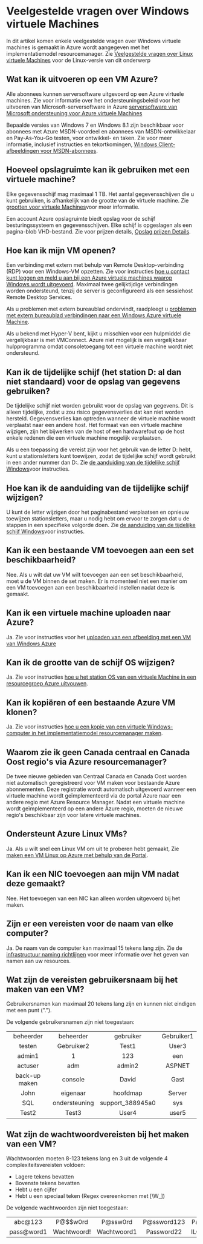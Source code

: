 <properties
    pageTitle="Veelgestelde vragen over Windows VMs | Microsoft Azure"
    description="Hier vindt u antwoorden op enkele van de veelgestelde vragen over Windows virtuele machines die zijn gemaakt met het model resourcemanager."
    services="virtual-machines-windows"
    documentationCenter=""
    authors="cynthn"
    manager="timlt"
    editor=""
    tags="azure-resource-management"/>

<tags
    ms.service="virtual-machines-windows"
    ms.workload="infrastructure-services"
    ms.tgt_pltfrm="vm-windows"
    ms.devlang="na"
    ms.topic="article"
    ms.date="08/16/2016"
    ms.author="cynthn"/>

# <a name="frequently-asked-question-about-windows-virtual-machines"></a>Veelgestelde vragen over Windows virtuele Machines 


In dit artikel komen enkele veelgestelde vragen over Windows virtuele machines is gemaakt in Azure wordt aangegeven met het implementatiemodel resourcemanager. Zie [Veelgestelde vragen over Linux virtuele Machines](virtual-machines-linux-faq.md) voor de Linux-versie van dit onderwerp

## <a name="what-can-i-run-on-an-azure-vm"></a>Wat kan ik uitvoeren op een VM Azure?

Alle abonnees kunnen serversoftware uitgevoerd op een Azure virtuele machines. Zie voor informatie over het ondersteuningsbeleid voor het uitvoeren van Microsoft-serversoftware in Azure [serversoftware van Microsoft ondersteuning voor Azure virtuele Machines](https://support.microsoft.com/kb/2721672)

Bepaalde versies van Windows 7 en Windows 8.1 zijn beschikbaar voor abonnees met Azure MSDN-voordeel en abonnees van MSDN-ontwikkelaar en Pay-As-You-Go testen, voor ontwikkel- en taken. Zie voor meer informatie, inclusief instructies en tekortkomingen, [Windows Client-afbeeldingen voor MSDN-abonnees](http://azure.microsoft.com/blog/2014/05/29/windows-client-images-on-azure/). 


## <a name="how-much-storage-can-i-use-with-a-virtual-machine"></a>Hoeveel opslagruimte kan ik gebruiken met een virtuele machine?

Elke gegevensschijf mag maximaal 1 TB. Het aantal gegevensschijven die u kunt gebruiken, is afhankelijk van de grootte van de virtuele machine. Zie [grootten voor virtuele Machines](virtual-machines-windows-sizes.md)voor meer informatie.

Een account Azure opslagruimte biedt opslag voor de schijf besturingssysteem en gegevensschijven. Elke schijf is opgeslagen als een pagina-blob VHD-bestand. Zie voor prijzen details, [Opslag prijzen Details](https://azure.microsoft.com/pricing/details/storage/).


## <a name="how-can-i-access-my-virtual-machine"></a>Hoe kan ik mijn VM openen?

Een verbinding met extern met behulp van Remote Desktop-verbinding (RDP) voor een Windows-VM opzetten. Zie voor instructies [hoe u contact kunt leggen en meld u aan bij een Azure virtuele machines waarop Windows wordt uitgevoerd](virtual-machines-windows-connect-logon.md). Maximaal twee gelijktijdige verbindingen worden ondersteund, tenzij de server is geconfigureerd als een sessiehost Remote Desktop Services.  


Als u problemen met extern bureaublad ondervindt, raadpleegt u [problemen met extern bureaublad verbindingen naar een Windows Azure virtuele Machine](virtual-machines-windows-troubleshoot-rdp-connection.md). 

Als u bekend met Hyper-V bent, kijkt u misschien voor een hulpmiddel die vergelijkbaar is met VMConnect. Azure niet mogelijk is een vergelijkbaar hulpprogramma omdat consoletoegang tot een virtuele machine wordt niet ondersteund.

## <a name="can-i-use-the-temporary-disk-the-d-drive-by-default-to-store-data"></a>Kan ik de tijdelijke schijf (het station D: al dan niet standaard) voor de opslag van gegevens gebruiken?

De tijdelijke schijf niet worden gebruikt voor de opslag van gegevens. Dit is alleen tijdelijke, zodat u zou risico gegevensverlies dat kan niet worden hersteld. Gegevensverlies kan optreden wanneer de virtuele machine wordt verplaatst naar een andere host. Het formaat van een virtuele machine wijzigen, zijn het bijwerken van de host of een hardwarefout op de host enkele redenen die een virtuele machine mogelijk verplaatsen.

Als u een toepassing die vereist zijn voor het gebruik van de letter D: hebt, kunt u stationsletters kunt toewijzen, zodat de tijdelijke schijf wordt gebruikt in een ander nummer dan D:. Zie [de aanduiding van de tijdelijke schijf Windows](virtual-machines-windows-classic-change-drive-letter.md)voor instructies.

## <a name="how-can-i-change-the-drive-letter-of-the-temporary-disk"></a>Hoe kan ik de aanduiding van de tijdelijke schijf wijzigen?

U kunt de letter wijzigen door het paginabestand verplaatsen en opnieuw toewijzen stationsletters, maar u nodig hebt om ervoor te zorgen dat u de stappen in een specifieke volgorde doen. Zie [de aanduiding van de tijdelijke schijf Windows](virtual-machines-windows-classic-change-drive-letter.md)voor instructies.

## <a name="can-i-add-an-existing-vm-to-an-availability-set"></a>Kan ik een bestaande VM toevoegen aan een set beschikbaarheid?

Nee. Als u wilt dat uw VM wilt toevoegen aan een set beschikbaarheid, moet u de VM binnen de set maken. Er is momenteel niet een manier om een VM toevoegen aan een beschikbaarheid instellen nadat deze is gemaakt.

## <a name="can-i-upload-a-virtual-machine-to-azure"></a>Kan ik een virtuele machine uploaden naar Azure?

Ja. Zie voor instructies voor het [uploaden van een afbeelding met een VM van Windows Azure](virtual-machines-windows-upload-image.md)

## <a name="can-i-resize-the-os-disk"></a>Kan ik de grootte van de schijf OS wijzigen?

Ja. Zie voor instructies [hoe u het station OS van een virtuele Machine in een resourcegroep Azure uitvouwen](virtual-machines-windows-expand-os-disk.md).

## <a name="can-i-copy-or-clone-an-existing-azure-vm"></a>Kan ik kopiëren of een bestaande Azure VM klonen?

Ja. Zie voor instructies [hoe u een kopie van een virtuele Windows-computer in het implementatiemodel resourcemanager maken](virtual-machines-windows-vhd-copy.md).

## <a name="why-am-i-not-seeing-canada-central-and-canada-east-regions-through-azure-resource-manager"></a>Waarom zie ik geen Canada centraal en Canada Oost regio's via Azure resourcemanager?

De twee nieuwe gebieden van Centraal Canada en Canada Oost worden niet automatisch geregistreerd voor VM maken voor bestaande Azure abonnementen. Deze registratie wordt automatisch uitgevoerd wanneer een virtuele machine wordt geïmplementeerd via de portal Azure naar een andere regio met Azure Resource Manager. Nadat een virtuele machine wordt geïmplementeerd op een andere Azure regio, moeten de nieuwe regio's beschikbaar zijn voor latere virtuele machines.

## <a name="does-azure-support-linux-vms"></a>Ondersteunt Azure Linux VMs?

Ja. Als u wilt snel een Linux VM om uit te proberen hebt gemaakt, Zie [maken een VM Linux op Azure met behulp van de Portal](virtual-machines-linux-quick-create-portal.md).

## <a name="can-i-add-a-nic-to-my-vm-after-its-created"></a>Kan ik een NIC toevoegen aan mijn VM nadat deze gemaakt?

Nee. Het toevoegen van een NIC kan alleen worden uitgevoerd bij het maken.

## <a name="are-there-any-computer-name-requirements"></a>Zijn er een vereisten voor de naam van elke computer?

Ja. De naam van de computer kan maximaal 15 tekens lang zijn. Zie de [infrastructuur naming richtlijnen](virtual-machines-windows-infrastructure-naming-guidelines.md) voor meer informatie over het geven van namen aan uw resources.

## <a name="what-are-the-username-requirements-when-creating-a-vm"></a>Wat zijn de vereisten gebruikersnaam bij het maken van een VM?

Gebruikersnamen kan maximaal 20 tekens lang zijn en kunnen niet eindigen met een punt ("."). 

De volgende gebruikersnamen zijn niet toegestaan:

<table>
    <tr>
        <td style="text-align:center">beheerder </td><td style="text-align:center"> beheerder </td><td style="text-align:center"> gebruiker </td><td style="text-align:center"> Gebruiker1</td>
    </tr>
    <tr>
        <td style="text-align:center">testen </td><td style="text-align:center"> Gebruiker2 </td><td style="text-align:center"> Test1 </td><td style="text-align:center"> User3</td>
    </tr>
    <tr>
        <td style="text-align:center">admin1 </td><td style="text-align:center"> 1 </td><td style="text-align:center"> 123 </td><td style="text-align:center"> een</td>
    </tr>
    <tr>
        <td style="text-align:center">actuser  </td><td style="text-align:center"> adm </td><td style="text-align:center"> admin2 </td><td style="text-align:center"> ASPNET</td>
    </tr>
    <tr>
        <td style="text-align:center">back-up maken </td><td style="text-align:center"> console </td><td style="text-align:center"> David </td><td style="text-align:center"> Gast</td>
    </tr>
    <tr>
        <td style="text-align:center">John </td><td style="text-align:center"> eigenaar </td><td style="text-align:center"> hoofdmap </td><td style="text-align:center"> Server</td>
    </tr>
    <tr>
        <td style="text-align:center">SQL </td><td style="text-align:center"> ondersteuning </td><td style="text-align:center"> support_388945a0 </td><td style="text-align:center"> sys</td>
    </tr>
    <tr>
        <td style="text-align:center">Test2 </td><td style="text-align:center"> Test3 </td><td style="text-align:center"> User4 </td><td style="text-align:center"> user5</td>
    </tr>
</table>

## <a name="what-are-the-password-requirements-when-creating-a-vm"></a>Wat zijn de wachtwoordvereisten bij het maken van een VM?

Wachtwoorden moeten 8-123 tekens lang en 3 uit de volgende 4 complexiteitsvereisten voldoen:

- Lagere tekens bevatten
- Bovenste tekens bevatten
- Hebt u een cijfer
- Hebt u een speciaal teken (Regex overeenkomen met [\W_])

De volgende wachtwoorden zijn niet toegestaan:

<table>
    <tr>
        <td style="text-align:center">abc@123</td><td style="text-align:center">P@$$w0rd</td><td style="text-align:center">P@ssw0rd</td><td style="text-align:center">P@ssword123</td><td style="text-align:center">Pa$ $word</td>
    </tr>
    <tr>
        <td style="text-align:center">pass@word1</td><td style="text-align:center">Wachtwoord!</td><td style="text-align:center">Wachtwoord1</td><td style="text-align:center">Password22</td><td style="text-align:center">ILOVEYOU!</td>
    </tr>
</table>
